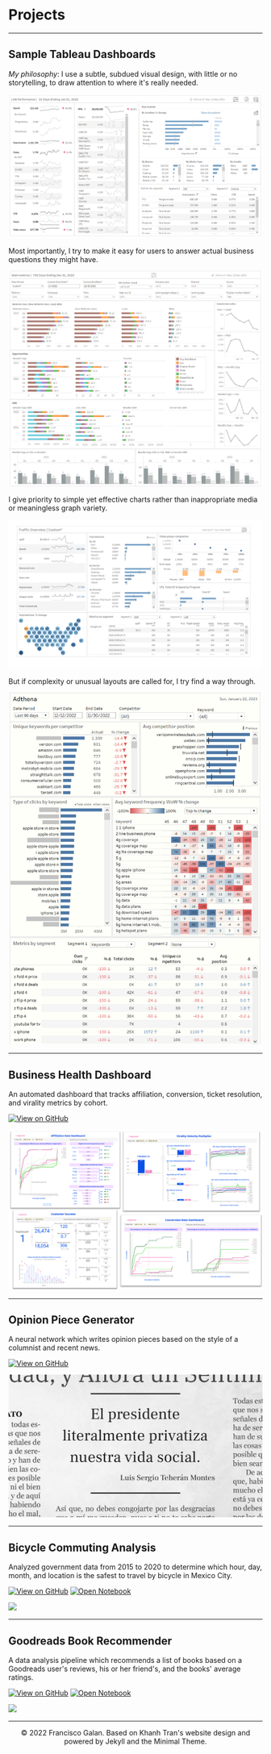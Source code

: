 
# Projects

------

## Sample Tableau Dashboards

*My philosophy*: I use a subtle, subdued visual design, with little or no storytelling, to draw attention to where it's really needed. 

![](https://raw.githubusercontent.com/FranciscoGalan/FranciscoGalan.github.io/main/images/Sample%20dashboards/LOB_performance_dash.PNG)



Most importantly, I try to make it easy for users to answer actual business questions they might have.

![](https://raw.githubusercontent.com/FranciscoGalan/FranciscoGalan.github.io/main/images/Sample%20dashboards/Attribution_dash.PNG)



I give priority to simple yet effective charts rather than inappropriate media or meaningless graph variety.

![](https://raw.githubusercontent.com/FranciscoGalan/FranciscoGalan.github.io/main/images/Sample%20dashboards/Dash8.PNG)

But if complexity or unusual layouts are called for, I try find a way through.

![](https://raw.githubusercontent.com/FranciscoGalan/FranciscoGalan.github.io/main/images/Sample%20dashboards/Dash3.PNG)



------



## Business Health Dashboard

An automated dashboard that tracks affiliation, conversion, ticket resolution, and virality metrics by cohort.

[![View on GitHub](https://img.shields.io/badge/GitHub-View_on_GitHub-blue?logo=GitHub)](https://github.com/FranciscoGalan/Business_Health_Dashboard)

![](https://raw.githubusercontent.com/FranciscoGalan/Business_Health_Dashboard/main/Media/Business%20Health%20Dashboard.png)



------



## Opinion Piece Generator

A neural network which writes opinion pieces based on the style of a columnist and recent news.

[![View on GitHub](https://img.shields.io/badge/GitHub-View_on_GitHub-blue?logo=GitHub)](https://github.com/FranciscoGalan/Opinion_Piece_Generator)

![](https://raw.githubusercontent.com/FranciscoGalan/Opinion_Piece_Generator/main/Media/newspaper_cover.JPG)



---


## Bicycle Commuting Analysis

Analyzed government data from 2015 to 2020 to determine which hour, day, month, and location is the safest to travel by bicycle in Mexico City.

[![View on GitHub](https://img.shields.io/badge/GitHub-View_on_GitHub-blue?logo=GitHub)](https://github.com/FranciscoGalan/Bicycle_Commuting_Mexico_City) [![Open Notebook](https://img.shields.io/badge/Jupyter-Open_Notebook-blue?logo=Jupyter)](https://nbviewer.org/github/FranciscoGalan/Bicycle_Commuting_Mexico_City/blob/main/main.ipynb)

![](https://raw.githubusercontent.com/FranciscoGalan/Bicycle_Commuting_Mexico_City/main/Media/Mapa_incidentes_viales.jpg)



---


## Goodreads Book Recommender

A data analysis pipeline which recommends a list of books based on a Goodreads user's reviews, his or her friend's, and the books' average  ratings.

[![View on GitHub](https://img.shields.io/badge/GitHub-View_on_GitHub-blue?logo=GitHub)](https://github.com/FranciscoGalan/Goodreads_Book_Recommender) [![Open Notebook](https://img.shields.io/badge/Jupyter-Open_Notebook-blue?logo=Jupyter)](https://nbviewer.org/github/FranciscoGalan/Goodreads_Book_Recommender/blob/main/main.ipynb)

![](https://raw.githubusercontent.com/FranciscoGalan/Goodreads_Book_Recommender/main/Media/recommended_books_francisco_galan.PNG)

---
<center>© 2022 Francisco Galan. Based on Khanh Tran's website design and powered by Jekyll and the Minimal Theme.</center>
